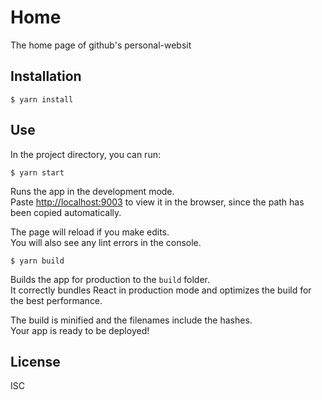 # Home

The home page of github's personal-websit

## Installation

```
$ yarn install
```

## Use

In the project directory, you can run:

```
$ yarn start
```

Runs the app in the development mode.\
Paste [http://localhost:9003](http://localhost:9003) to view it in the browser, since the path has been copied automatically.

The page will reload if you make edits.\
You will also see any lint errors in the console.

```
$ yarn build
```

Builds the app for production to the `build` folder.\
It correctly bundles React in production mode and optimizes the build for the best performance.

The build is minified and the filenames include the hashes.\
Your app is ready to be deployed!

## License

ISC

